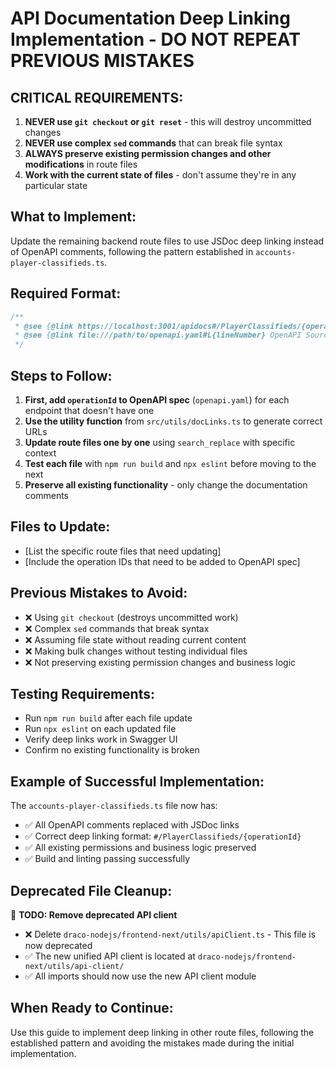 # API Documentation Deep Linking Implementation - DO NOT REPEAT PREVIOUS MISTAKES

## **CRITICAL REQUIREMENTS:**
1. **NEVER use `git checkout` or `git reset`** - this will destroy uncommitted changes
2. **NEVER use complex `sed` commands** that can break file syntax
3. **ALWAYS preserve existing permission changes and other modifications** in route files
4. **Work with the current state of files** - don't assume they're in any particular state

## **What to Implement:**
Update the remaining backend route files to use JSDoc deep linking instead of OpenAPI comments, following the pattern established in `accounts-player-classifieds.ts`.

## **Required Format:**
```typescript
/**
 * @see {@link https://localhost:3001/apidocs#/PlayerClassifieds/{operationId} API Documentation}
 * @see {@link file:///path/to/openapi.yaml#L{lineNumber} OpenAPI Source}
 */
```

## **Steps to Follow:**
1. **First, add `operationId` to OpenAPI spec** (`openapi.yaml`) for each endpoint that doesn't have one
2. **Use the utility function** from `src/utils/docLinks.ts` to generate correct URLs
3. **Update route files one by one** using `search_replace` with specific context
4. **Test each file** with `npm run build` and `npx eslint` before moving to the next
5. **Preserve all existing functionality** - only change the documentation comments

## **Files to Update:**
- [List the specific route files that need updating]
- [Include the operation IDs that need to be added to OpenAPI spec]

## **Previous Mistakes to Avoid:**
- ❌ Using `git checkout` (destroys uncommitted work)
- ❌ Complex `sed` commands that break syntax
- ❌ Assuming file state without reading current content
- ❌ Making bulk changes without testing individual files
- ❌ Not preserving existing permission changes and business logic

## **Testing Requirements:**
- Run `npm run build` after each file update
- Run `npx eslint` on each updated file
- Verify deep links work in Swagger UI
- Confirm no existing functionality is broken

## **Example of Successful Implementation:**
The `accounts-player-classifieds.ts` file now has:
- ✅ All OpenAPI comments replaced with JSDoc links
- ✅ Correct deep linking format: `#/PlayerClassifieds/{operationId}`
- ✅ All existing permissions and business logic preserved
- ✅ Build and linting passing successfully

## **Deprecated File Cleanup:**
📝 **TODO: Remove deprecated API client**
- ❌ Delete `draco-nodejs/frontend-next/utils/apiClient.ts` - This file is now deprecated
- ✅ The new unified API client is located at `draco-nodejs/frontend-next/utils/api-client/`
- ✅ All imports should now use the new API client module

## **When Ready to Continue:**
Use this guide to implement deep linking in other route files, following the established pattern and avoiding the mistakes made during the initial implementation.
